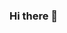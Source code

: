 ### Hi there 👋

<!--
**ShubhamChaudharyy/ShubhamChaudharyy** is a ✨ _special_ ✨ repository because its `README.md` (this file) appears on your GitHub profile.

Here are some ideas to get you started:

- 🔭 I’m currently working on Algorithm-Visualiser Project
- 🌱 I’m currently enrolled in B.Tech (Computer Science at MSIT)
- 👯 I’m looking to explore the Machine Learning field
- 🤔 I also participate in Competitive Coding Competitions
- 📫 How to reach me: chd.nonu26@gmail.com https://www.linkedin.com/in/shubham-choudhary-5b276a146/
- ⚡ Fun fact: JATAAYU is the strongest Avenger...Not Falcon or Captain America
-->
